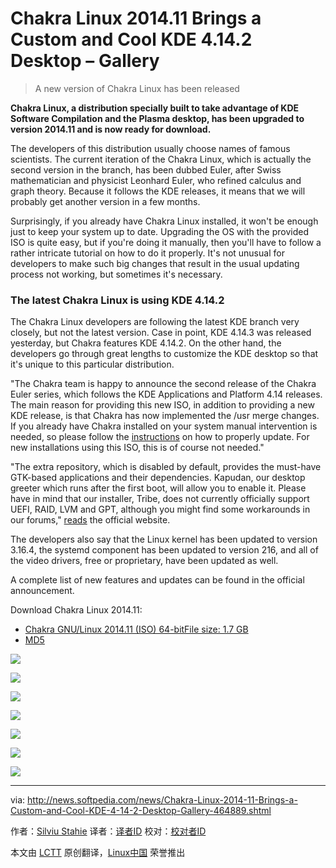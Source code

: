 Chakra Linux 2014.11 Brings a Custom and Cool KDE 4.14.2 Desktop – Gallery
================================================================================
> A new version of Chakra Linux has been released

**Chakra Linux, a distribution specially built to take advantage of KDE Software Compilation and the Plasma desktop, has been upgraded to version 2014.11 and is now ready for download.**

The developers of this distribution usually choose names of famous scientists. The current iteration of the Chakra Linux, which is actually the second version in the branch, has been dubbed Euler, after Swiss mathematician and physicist Leonhard Euler, who refined calculus and graph theory. Because it follows the KDE releases, it means that we will probably get another version in a few months.

Surprisingly, if you already have Chakra Linux installed, it won't be enough just to keep your system up to date. Upgrading the OS with the provided ISO is quite easy, but if you're doing it manually, then you'll have to follow a rather intricate tutorial on how to do it properly. It's not unusual for developers to make such big changes that result in the usual updating process not working, but sometimes it's necessary.

### The latest Chakra Linux is using KDE 4.14.2 ###

The Chakra Linux developers are following the latest KDE branch very closely, but not the latest version. Case in point, KDE 4.14.3 was released yesterday, but Chakra features KDE 4.14.2. On the other hand, the developers go through great lengths to customize the KDE desktop so that it's unique to this particular distribution.

"The Chakra team is happy to announce the second release of the Chakra Euler series, which follows the KDE Applications and Platform 4.14 releases. The main reason for providing this new ISO, in addition to providing a new KDE release, is that Chakra has now implemented the /usr merge changes. If you already have Chakra installed on your system manual intervention is needed, so please follow the [instructions][1] on how to properly update. For new installations using this ISO, this is of course not needed."

"The extra repository, which is disabled by default, provides the must-have GTK-based applications and their dependencies. Kapudan, our desktop greeter which runs after the first boot, will allow you to enable it.  Please have in mind that our installer, Tribe, does not currently officially support UEFI, RAID, LVM and GPT, although you might find some workarounds in our forums," [reads][2] the official website.

The developers also say that the Linux kernel has been updated to version 3.16.4, the systemd component has been updated to version 216, and all of the video drivers, free or proprietary, have been updated as well.

A complete list of new features and updates can be found in the official announcement.

Download Chakra Linux 2014.11:

- [Chakra GNU/Linux 2014.11 (ISO) 64-bitFile size: 1.7 GB][3]
- [MD5][4]

![](http://i1-news.softpedia-static.com/images/news2/Chakra-Linux-2014-11-Brings-a-Custom-and-Cool-KDE-4-14-2-Desktop-Gallery-464889-1.jpg)

![](http://i1-news.softpedia-static.com/images/news2/Chakra-Linux-2014-11-Brings-a-Custom-and-Cool-KDE-4-14-2-Desktop-Gallery-464889-2.jpg)

![](http://i1-news.softpedia-static.com/images/news2/Chakra-Linux-2014-11-Brings-a-Custom-and-Cool-KDE-4-14-2-Desktop-Gallery-464889-3.jpg)

![](http://i1-news.softpedia-static.com/images/news2/Chakra-Linux-2014-11-Brings-a-Custom-and-Cool-KDE-4-14-2-Desktop-Gallery-464889-4.jpg)

![](http://i1-news.softpedia-static.com/images/news2/Chakra-Linux-2014-11-Brings-a-Custom-and-Cool-KDE-4-14-2-Desktop-Gallery-464889-5.jpg)

![](http://i1-news.softpedia-static.com/images/news2/Chakra-Linux-2014-11-Brings-a-Custom-and-Cool-KDE-4-14-2-Desktop-Gallery-464889-6.jpg)

![](http://i1-news.softpedia-static.com/images/news2/Chakra-Linux-2014-11-Brings-a-Custom-and-Cool-KDE-4-14-2-Desktop-Gallery-464889-7.jpg)

--------------------------------------------------------------------------------

via: http://news.softpedia.com/news/Chakra-Linux-2014-11-Brings-a-Custom-and-Cool-KDE-4-14-2-Desktop-Gallery-464889.shtml

作者：[Silviu Stahie][a]
译者：[译者ID](https://github.com/译者ID)
校对：[校对者ID](https://github.com/校对者ID)

本文由 [LCTT](https://github.com/LCTT/TranslateProject) 原创翻译，[Linux中国](http://linux.cn/) 荣誉推出

[a]:http://news.softpedia.com/editors/browse/silviu-stahie
[1]:http://chakraos.org/news/index.php?/archives/134-Warning-Manual-intervention-needed-on-your-next-major-update.html
[2]:http://chakraos.org/news/index.php?/archives/135-Chakra-2014.11-Euler-released.html
[3]:http://sourceforge.net/projects/chakra/files/2014.11/chakra-2014.11-euler-x86_64.iso
[4]:http://chakra-project.org/get/checksums.txt